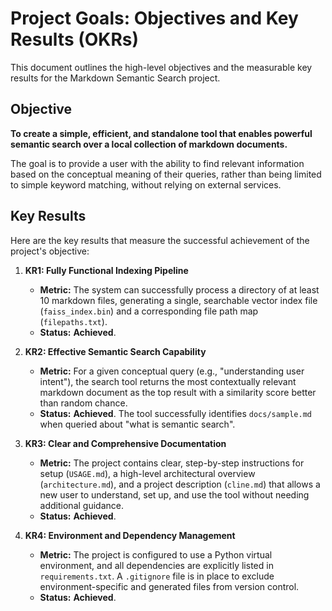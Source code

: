 # Project Goals: Objectives and Key Results (OKRs)

This document outlines the high-level objectives and the measurable key results for the Markdown Semantic Search project.

## Objective

**To create a simple, efficient, and standalone tool that enables powerful semantic search over a local collection of markdown documents.**

The goal is to provide a user with the ability to find relevant information based on the conceptual meaning of their queries, rather than being limited to simple keyword matching, without relying on external services.

## Key Results

Here are the key results that measure the successful achievement of the project's objective:

1.  **KR1: Fully Functional Indexing Pipeline**
    -   **Metric:** The system can successfully process a directory of at least 10 markdown files, generating a single, searchable vector index file (`faiss_index.bin`) and a corresponding file path map (`filepaths.txt`).
    -   **Status:** **Achieved**.

2.  **KR2: Effective Semantic Search Capability**
    -   **Metric:** For a given conceptual query (e.g., "understanding user intent"), the search tool returns the most contextually relevant markdown document as the top result with a similarity score better than random chance.
    -   **Status:** **Achieved**. The tool successfully identifies `docs/sample.md` when queried about "what is semantic search".

3.  **KR3: Clear and Comprehensive Documentation**
    -   **Metric:** The project contains clear, step-by-step instructions for setup (`USAGE.md`), a high-level architectural overview (`architecture.md`), and a project description (`cline.md`) that allows a new user to understand, set up, and use the tool without needing additional guidance.
    -   **Status:** **Achieved**.

4.  **KR4: Environment and Dependency Management**
    -   **Metric:** The project is configured to use a Python virtual environment, and all dependencies are explicitly listed in `requirements.txt`. A `.gitignore` file is in place to exclude environment-specific and generated files from version control.
    -   **Status:** **Achieved**.
